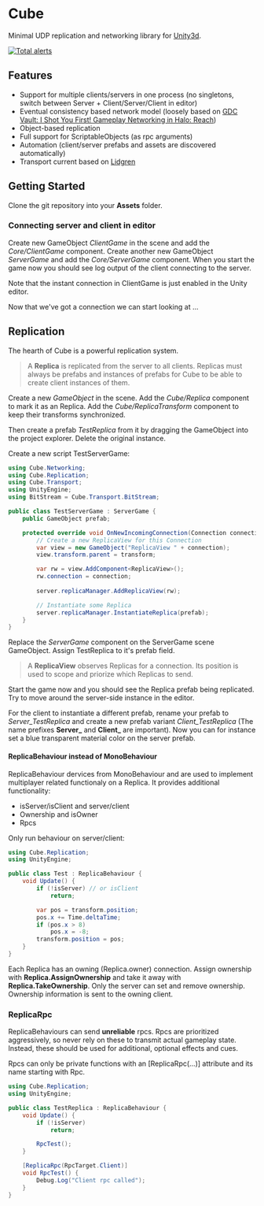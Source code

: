 # Cube
Minimal UDP replication and networking library for [Unity3d](https://unity.com/).

[![Total alerts](https://img.shields.io/lgtm/alerts/g/NoDogsInc/Cube.svg?logo=lgtm&logoWidth=18)](https://lgtm.com/projects/g/NoDogsInc/Cube/alerts/)

## Features
- Support for multiple clients/servers in one process (no singletons, switch between Server + Client/Server/Client in editor)
- Eventual consistency based network model (loosely based on [GDC Vault: I Shot You First! Gameplay Networking in Halo: Reach](http://www.gdcvault.com/play/1014345/I-Shot-You-First-Networking))
- Object-based replication
- Full support for ScriptableObjects (as rpc arguments)
- Automation (client/server prefabs and assets are discovered automatically)
- Transport current based on [Lidgren](https://github.com/lidgren/lidgren-network-gen3)

## Getting Started
Clone the git repository into your **Assets** folder.

### Connecting server and client in editor
Create new GameObject *ClientGame* in the scene and add the *Core/ClientGame* component.
Create another new GameObject *ServerGame* and add the *Core/ServerGame* component. 
When you start the game now you should see log output of the client connecting to the server.

Note that the instant connection in ClientGame is just enabled in the Unity editor.

Now that we've got a connection we can start looking at ...

## Replication
The hearth of Cube is a powerful replication system.


> A **Replica** is replicated from the server to all clients.
> Replicas must always be prefabs and instances of prefabs for Cube to be able to create client instances of them.


Create a new *GameObject* in the scene. Add the *Cube/Replica* component to mark it as an Replica.
Add the *Cube/ReplicaTransform* component to keep their transforms synchronized.

Then create a prefab *TestReplica* from it by dragging the GameObject into the project explorer. Delete the original instance.

Create a new script TestServerGame:
```C#
using Cube.Networking;
using Cube.Replication;
using Cube.Transport;
using UnityEngine;
using BitStream = Cube.Transport.BitStream;

public class TestServerGame : ServerGame {
	public GameObject prefab;

    protected override void OnNewIncomingConnection(Connection connection, BitStream bs) {
        // Create a new ReplicaView for this Connection
        var view = new GameObject("ReplicaView " + connection);
        view.transform.parent = transform;

        var rw = view.AddComponent<ReplicaView>();
        rw.connection = connection;
        
        server.replicaManager.AddReplicaView(rw);

        // Instantiate some Replica
        server.replicaManager.InstantiateReplica(prefab);
    }
}
```
Replace the *ServerGame* component on the ServerGame scene GameObject. Assign TestReplica to it's prefab field.

> A **ReplicaView** observes Replicas for a connection.
> Its position is used to scope and priorize which Replicas to send.

Start the game now and you should see the Replica prefab being replicated. Try to move around the server-side instance in the editor.

For the client to instantiate a different prefab, rename your prefab to *Server_TestReplica*
and create a new prefab variant *Client_TestReplica* (The name prefixes **Server_** and **Client_** are important).
Now you can for instance set a blue transparent material color on the server prefab.

#### ReplicaBehaviour instead of MonoBehaviour
ReplicaBehaviour dervices from MonoBehaviour and are used to implement multiplayer related functionaly on a Replica.
It provides additional functionality:
- isServer/isClient and server/client
- Ownership and isOwner
- Rpcs

Only run behaviour on server/client:
```C#
using Cube.Replication;
using UnityEngine;

public class Test : ReplicaBehaviour {
    void Update() {
        if (!isServer) // or isClient
            return;

        var pos = transform.position;
        pos.x += Time.deltaTime;
        if (pos.x > 8)
            pos.x = -8;
        transform.position = pos;
    }
}
```

Each Replica has an owning (Replica.owner) connection. Assign ownership with **Replica.AssignOwnership** and take it away with **Replica.TakeOwnership**. Only the server can set and remove ownership. Ownership information is sent to the owning client. 

### ReplicaRpc
ReplicaBehaviours can send **unreliable** rpcs. Rpcs are prioritized aggressively, so never rely on these to transmit actual gameplay state. Instead, these should be used for additional, optional effects and cues. 

Rpcs can only be private functions with an \[ReplicaRpc(...)] attribute and its name starting with Rpc.

```C#
using Cube.Replication;
using UnityEngine;

public class TestReplica : ReplicaBehaviour {
    void Update() {
        if (!isServer)
            return;

        RpcTest();
    }

    [ReplicaRpc(RpcTarget.Client)]
    void RpcTest() {
        Debug.Log("Client rpc called");
    }
}
```

